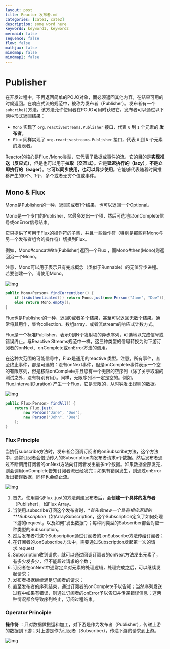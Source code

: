 ```yaml
---
layout: post
title: Reactor 发布者.md
categories: [cate1, cate2]
description: some word here
keywords: keyword1, keyword2
mermaid: false
sequence: false
flow: false
mathjax: false
mindmap: false
mindmap2: false
---
```

# Publisher

在开发过程中，不再返回简单的POJO对象，而必须返回其他内容，在结果可用的时候返回。在响应式流的规范中，被称为发布者（Publisher）。发布者有一个`subcribe()`方法，该方法允许使用者在POJO可用时获取它。发布者可以通过以下两种形式返回结果：

- `Mono` 实现了 `org.reactivestreams.Publisher` 接口，代表 `0` 到 `1` 个元素的 **发布者**。
- `Flux` 同样实现了 `org.reactivestreams.Publisher` 接口，代表 `0` 到 `N` 个元素的发表者。



Reactor的核心是Flux /Mono类型，它代表了数据或事件的流。它的目的是**实现推送（反应式）**，但是也可以用于**拉取（交互式）**。它是**延迟执行的（lazy）**，**不是立即执行的（eager）**。它**可以同步使用，也可以异步使用**。它能够代表随着时间推移产生的0个、1个、多个或者无穷个值或事件。



## Mono & Flux

Mono是Publisher的一种，返回0或者1个结果，也可以返回一个Optional。

Mono<T>是一个专门的Publisher<T>，它最多发出一个项，然后可选地以onComplete信号或onError信号结束。

它只提供了可用于Flux的操作符的子集，并且一些操作符（特别是那些将Mono与另一个发布者组合的操作符）切换到Flux。

例如，Mono#concatWith(Publisher)返回一个Flux ，而Mono#then(Mono)则返回另一个Mono。

注意，Mono可以用于表示只有完成概念（类似于Runnable）的无值异步进程。若要创建一个，请使用Mono<Void>。

![img](https://oss.xubighead.top/oss/image/202506/1930509104171814913.jpg)

```java
public Mono<Person> findCurrentUser() {
    if (isAuthenticated()) return Mono.just(new Person("Jane", "Doe"));
    else return Mono.empty();
}
```



Flux也是Publisher的一种，返回0或者多个结果，甚至可以返回无数个结果。通常将其用作，集合collection、数组array、或者流stream的响应式计数方式。

Flux<T>是一个标准Publisher<T>，表示0到N个发射项的异步序列，可选地以完成信号或错误终止。与Reactive Streams规范中一样，这三种类型的信号转换为对下游订阅者的onNext、onComplete或onError方法的调用。

在这种大范围的可能信号中，Flux是通用的reactive 类型。注意，所有事件，甚至终止事件，都是可选的：没有onNext事件，但是onComplete事件表示一个空的有限序列，但是移除onComplete并且您有一个无限的空序列（除了关于取消的测试之外，没有特别有用）。同样，无限序列不一定是空的。例如，Flux.interval(Duration) 产生一个Flux<Long>，它是无限的，从时钟发出规则的数据。

![img](https://oss.xubighead.top/oss/image/202506/1930509121074860033.jpg)

```java
public Flux<Person> findAll() {
    return Flux.just(
        new Person("Jane", "Doe"),
        new Person("John", "Doe")
    );
}
```



### Flux Principle

当执行subscribe方法时，发布者会回调订阅者的onSubscribe方法，这个方法中，通常订阅者会借助传入的Subscription向发布者请求n个数据。然后发布者通过不断调用订阅者的onNext方法向订阅者发出最多n个数据。如果数据全部发完，则会调用onComplete告知订阅者流已经发完；如果有错误发生，则通过onError发出错误数据，同样也会终止流。

![img](https://oss.xubighead.top/oss/image/202506/1930509139332665345.jpg)

1. 首先，使用类似Flux .just的方法创建发布者后，会**创建一个具体的发布者**（Publisher），如Flux Array。
2. 当使用.subscribe订阅这个发布者时，**首先会new一个具有相应逻辑的\**\**Subscription**（如ArraySubscription，这个Subscription定义了如何处理下游的request，以及如何“发出数据”）；每种同类型的Subscriber都会对应一种类型的Subscription。
3. 然后发布者将这个Subscription通过订阅者的.onSubscribe方法传给订阅者；
4. 在订阅者的.onSubscribe方法中，需要通过Subscription发起第一次的请求.request
5. Subscription收到请求，就可以通过回调订阅者的onNext方法发出元素了，有多少发多少，但不能超过请求的个数；
6. 订阅者在onNext中通常定义对元素的处理逻辑，处理完成之后，可以继续发起请求；
7. 发布者根据继续满足订阅者的请求；
8. 直至发布者的序列结束，通过订阅者的onComplete予以告知；当然序列发送过程中如果有错误，则通过订阅者的onError予以告知并传递错误信息；这两种情况都会导致序列终止，订阅过程结束。



### Operator Principle

**操作符** ：只对数据做搬运和加工，对下游是作为发布者（Publisher），传递上游的数据到下游；对上游是作为订阅者（Subscriber），传递下游的请求到上游。

![img](https://oss.xubighead.top/oss/image/202506/1930509158630658049.jpg)
